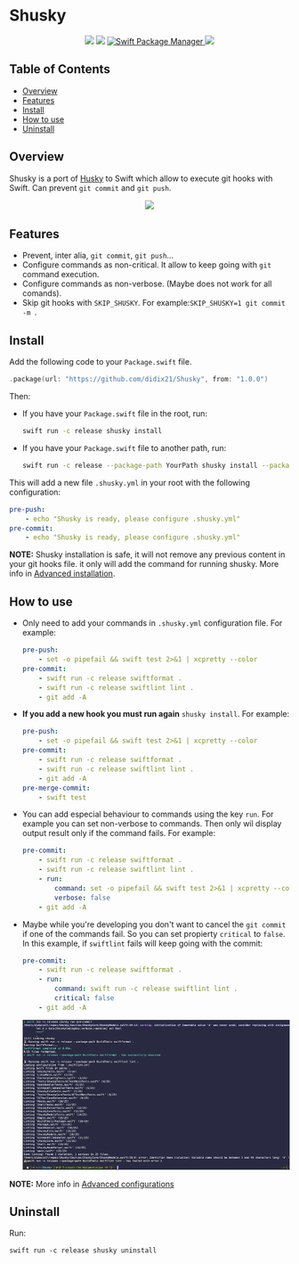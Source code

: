# Shusky

<p align="center">
    <img src="https://travis-ci.org/didix21/Shusky.svg?branch=master" />
    <img src="https://img.shields.io/badge/Swift-5.0-orange.svg" />
    <a href="https://swift.org/package-manager">
        <img src="https://img.shields.io/badge/spm-compatible-brightgreen.svg?style=flat" alt="Swift Package Manager" />
    </a>
    <a href="https://codecov.io/gh/didix21/Shusky">
        <img src="https://codecov.io/gh/didix21/Shusky/branch/master/graph/badge.svg" />
    </a>
</p>


## Table of Contents

- [Overview](#overview)
- [Features](#features)
- [Install](#install)
- [How to use](#how-to-use)
- [Uninstall](#uninstall)

## Overview

Shusky is a port of [Husky](https://github.com/typicode/husky) to Swift which allow to execute
git hooks with Swift. Can prevent `git commit` and `git push`.

<a href="https://asciinema.org/a/qvlonNDKgmfYLgyslS7RzGY3C" target="_blank">
    <p align="center">
        <img src="https://asciinema.org/a/qvlonNDKgmfYLgyslS7RzGY3C.svg" />
    </p>
</a>

## Features

- Prevent, inter alia, `git commit`, `git push`...
- Configure commands as non-critical. It allow to keep going with `git` command execution.
- Configure commands as non-verbose. (Maybe does not work for all comands).
- Skip git hooks with `SKIP_SHUSKY`. For example:`SKIP_SHUSKY=1 git commit -m `.

## Install

Add the following code to your `Package.swift` file.

```swift
.package(url: "https://github.com/didix21/Shusky", from: "1.0.0")
```

Then:

- If you have your `Package.swift` file in the root, run:

    ``` bash
    swift run -c release shusky install
    ```
  
- If you have your `Package.swift` file to another path, run:

    ``` bash
    swift run -c release --package-path YourPath shusky install --package-path YourPath
    ```

This will add a new file `.shusky.yml` in your root with the following configuration:

```yaml
pre-push:
    - echo "Shusky is ready, please configure .shusky.yml"
pre-commit:
    - echo "Shusky is ready, please configure .shusky.yml"

```

**NOTE:** Shusky installation is safe, it will not remove any previous content in your git hooks file.
it only will add the command for running shusky. More info in [Advanced installation](https://github.com/didix21/Shusky/wiki/Advanced-installation).

## How to use

- Only need to add your commands in `.shusky.yml` configuration file. For example:

    ```yaml
    pre-push:
        - set -o pipefail && swift test 2>&1 | xcpretty --color
    pre-commit:
        - swift run -c release swiftformat .
        - swift run -c release swiftlint lint .
        - git add -A
    ```

- **If you add a new hook you must run again** `shusky install`. For example:

    ```yaml
    pre-push:
        - set -o pipefail && swift test 2>&1 | xcpretty --color
    pre-commit:
        - swift run -c release swiftformat .
        - swift run -c release swiftlint lint .
        - git add -A
    pre-merge-commit:
        - swift test
    ```

- You can add especial behaviour to commands using the key `run`. For example you can set non-verbose to commands. Then only wil display output result only if the command fails. For example:

    ```yaml
    pre-commit:
        - swift run -c release swiftformat .
        - swift run -c release swiftlint lint .
        - run:
            command: set -o pipefail && swift test 2>&1 | xcpretty --color
            verbose: false
        - git add -A
    ```

-  Maybe while you're developing you don't want to cancel the `git commit` if one of the commands fail. So you can set propierty `critical` to `false`.
In this example, if `swiftlint` fails will keep going with the commit:

    ```yaml
    pre-commit:
        - swift run -c release swiftformat .
        - run:
            command: swift run -c release swiftlint lint .
            critical: false
        - git add -A
    ```

    ![critical_false](./docs/images/critical_false.png)

**NOTE:** More info in [Advanced configurations](https://github.com/didix21/Shusky/wiki/Advanded-configurations)

## Uninstall

Run:

```shell script
swift run -c release shusky uninstall
```